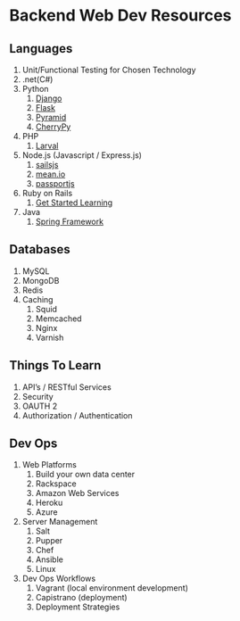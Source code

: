 Backend Web Dev Resources
==========================


## Languages
1. Unit/Functional Testing for Chosen Technology
2. .net(C#)
3. Python
    1. [Django](https://www.djangoproject.com/)
    2. [Flask](http://flask.pocoo.org/)
    3. [Pyramid](http://www.pylonsproject.org/)
    4. [CherryPy](http://www.cherrypy.org/)
4. PHP
    1. [Larval](http://laravel.com/)
5. Node.js (Javascript / Express.js)
    1. [sailsjs](http://sailsjs.org/#/)
    2. [mean.io](http://mean.io/#!/)
    3. [passportjs](http://passportjs.org/)
6. Ruby on Rails
    1. [Get Started Learning](https://github.com/mrcoven94/resources/blob/gh-pages/Programming/WebDev/RubyOnRails.md)
7. Java
    1. [Spring Framework](http://projects.spring.io/spring-framework/)

## Databases
1. MySQL
2. MongoDB
3. Redis
4. Caching
    1. Squid
    2. Memcached
    3. Nginx
    4. Varnish

## Things To Learn
1. API’s / RESTful Services
2. Security
3. OAUTH 2
4. Authorization / Authentication

## Dev Ops
1. Web Platforms
    1. Build your own data center
    2. Rackspace
    3. Amazon Web Services
    4. Heroku
    5. Azure
2. Server Management
    1. Salt
    2. Pupper
    3. Chef
    4. Ansible
    5. Linux
3. Dev Ops Workflows
    1. Vagrant (local environment development)
    2. Capistrano (deployment)
    3. Deployment Strategies
